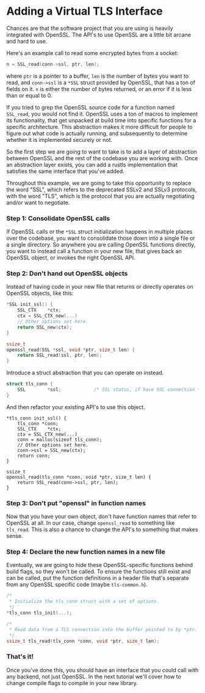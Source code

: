 # Adding a Virtual TLS Interface

Chances are that the software project that you are using is heavily integrated
with OpenSSL. The API's to use OpenSSL are a little bit arcane and hard to use.

Here's an example call to read some encrypted bytes from a socket:

```c
n = SSL_read(conn->ssl, ptr, len);
```

where `ptr` is a pointer to a buffer, `len` is the number of bytes you want to
read, and `conn->ssl` is a `*SSL` struct provided by OpenSSL, that has a ton of
fields on it. `n` is either the number of bytes returned, or an error if it is
less than or equal to 0.

If you tried to grep the OpenSSL source code for a function named `SSL_read`,
you would not find it. OpenSSL uses a ton of macros to implement its
functionality, that get unpacked at build time into specific functions for a
specific architecture. This abstraction makes it more difficult for people to
figure out what code is actually running, and subsequently to determine whether
it is implemented securely or not.

So the first step we are going to want to take is to add a layer of abstraction
between OpenSSL and the rest of the codebase you are working with. Once an
abstraction layer exists, you can add a rustls implementation that satisfies the
same interface that you've added.

Throughout this example, we are going to take this opportunity to replace the
word "SSL", which refers to the deprecated SSLv2 and SSLv3 protocols, with the
word "TLS", which is the protocol that you are actually negotiating and/or want
to negotiate.

### Step 1: Consolidate OpenSSL calls

If OpenSSL calls or the `*SSL` struct initialization happens in multiple places
over the codebase, you want to consolidate those down into a single file or a
single directory. So anywhere you are calling OpenSSL functions directly, you
want to instead call a function in your new file, that gives back an OpenSSL
object, or invokes the right OpenSSL API.

### Step 2: Don't hand out OpenSSL objects

Instead of having code in your new file that returns or directly operates on
OpenSSL objects, like this:

```c
*SSL init_ssl() {
    SSL_CTX    *ctx;
    ctx = SSL_CTX_new(...)
    // Other options set here.
    return SSL_new(ctx);
}

ssize_t
openssl_read(SSL *ssl, void *ptr, size_t len) {
    return SSL_read(ssl, ptr, len);
}
```

Introduce a struct abstraction that you can operate on instead.

```c
struct tls_conn {
	SSL		   *ssl;			/* SSL status, if have SSL connection */
}
```

And then refactor your existing API's to use this object.

```
*tls_conn init_ssl() {
    tls_conn *conn;
    SSL_CTX    *ctx;
    ctx = SSL_CTX_new(...)
    conn = malloc(sizeof tls_conn);
    // Other options set here.
    conn->ssl = SSL_new(ctx);
    return conn;
}

ssize_t
openssl_read(tls_conn *conn, void *ptr, size_t len) {
    return SSL_read(conn->ssl, ptr, len);
}
```

### Step 3: Don't put "openssl" in function names

Now that you have your own object, don't have function names that refer to
OpenSSL at all. In our case, change `openssl_read` to something like `tls_read`.
This is also a chance to change the API's to something that makes sense.

### Step 4: Declare the new function names in a new file

Eventually, we are going to hide these OpenSSL-specific functions behind
build flags, so they won't be called. To ensure the functions still exist and
can be called, put the function definitions in a header file that's separate
from any OpenSSL specific code (maybe `tls-common.h`).

```c
/*
 * Initialize the tls_conn struct with a set of options.
 */
*tls_conn tls_init(...);

/*
 * Read data from a TLS connection into the buffer pointed to by *ptr.
 */
ssize_t tls_read(tls_conn *conn, void *ptr, size_t len);
```

### That's it!

Once you've done this, you should have an interface that you could call with
any backend, not just OpenSSL. In the next tutorial we'll cover how to change
compile flags to compile in your new library.
